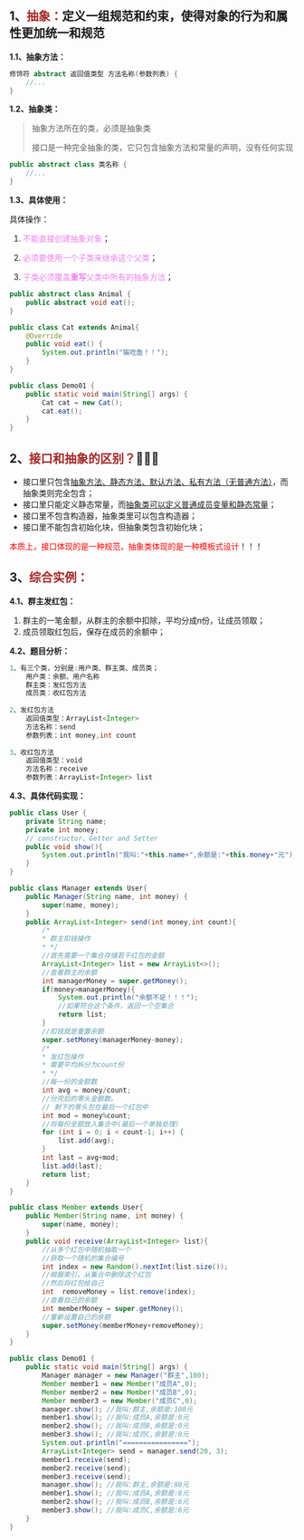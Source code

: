 ## 1、<span style="color:brown">抽象：</span>定义一组规范和约束，使得对象的行为和属性更加统一和规范

**1.1、抽象方法：**

```Java
修饰符 abstract 返回值类型 方法名称(参数列表) {
	//...
}
```

**1.2、抽象类：**

>  抽象方法所在的类，必须是抽象类
>
> 接口是一种完全抽象的类，它只包含抽象方法和常量的声明，没有任何实现

```java
public abstract class 类名称 {
    //...
}
```

**1.3、具体使用：**

具体操作：

1. <span style="color:violet">不能直接创建抽象对象</span>；

2. <span style="color:violet">必须要使用一个子类来继承这个父类</span>；

3. <span style="color:violet">子类必须覆盖**重写**父类中所有的抽象方法</span>；

```java
public abstract class Animal {
    public abstract void eat();
}
```

```java
public class Cat extends Animal{
    @Override
    public void eat() {
        System.out.println("猫吃鱼！！");
    }
}
```

```java
public class Demo01 {
    public static void main(String[] args) {
        Cat cat = new Cat();
        cat.eat();
    }
}
```



## 2、<span style="color:brown">接口和抽象的区别？</span>🎋🎋🎋

- 接口里只包含<u>抽象方法、静态方法、默认方法、私有方法（无普通方法）</u>，而抽象类则完全包含；
- 接口里只能定义静态常量，而<u>抽象类可以定义普通成员变量和静态常量</u>；
- 接口里不包含构造器，抽象类里可以包含构造器；
- 接口里不能包含初始化块，但抽象类包含初始化块；

<span style="color:red">本质上，接口体现的是一种规范，抽象类体现的是一种模板式设计</span>！！！



## 3、<span style="color:brown">综合实例：</span>

**4.1、群主发红包：**

1. 群主的一笔金额，从群主的余额中扣除，平均分成n份，让成员领取；
2. 成员领取红包后，保存在成员的余额中；

**4.2、题目分析：**

```java
1、有三个类，分别是:用户类、群主类、成员类；
    用户类：余额、用户名称
    群主类：发红包方法
    成员类：收红包方法
    
2、发红包方法
    返回值类型：ArrayList<Integer>
    方法名称：send
    参数列表：int money,int count
    
3、收红包方法
    返回值类型：void
    方法名称：receive
    参数列表：ArrayList<Integer> list
```

**4.3、具体代码实现：**

```java
public class User {
    private String name;
    private int money;
    // constructor、Getter and Setter
    public void show(){
        System.out.println("我叫:"+this.name+",余额是:"+this.money+"元");
    }
}
```

```java
public class Manager extends User{
    public Manager(String name, int money) {
        super(name, money);
    }
    public ArrayList<Integer> send(int money,int count){
        /*
        * 群主扣钱操作
        * */
        //首先需要一个集合存储若干红包的金额
        ArrayList<Integer> list = new ArrayList<>();
        //查看群主的余额
        int managerMoney = super.getMoney();
        if(money>managerMoney){
            System.out.println("余额不足！！！");
            //如果符合这个条件，返回一个空集合
            return list;
        }
        //扣钱就是重置余额
        super.setMoney(managerMoney-money);
        /*
        * 发红包操作
        * 需要平均拆分为count份
        * */
        //每一份的金额数
        int avg = money/count;
        //分完后的零头金额数。
        // 剩下的零头包在最后一个红包中
        int mod = money%count;
        //将每份金额放入集合中(最后一个单独处理)
        for (int i = 0; i < count-1; i++) {
            list.add(avg);
        }
        int last = avg+mod;
        list.add(last);
        return list;
    }
}
```

```java
public class Member extends User{
    public Member(String name, int money) {
        super(name, money);
    }
    public void receive(ArrayList<Integer> list){
        //从多个红包中随机抽取一个
        //获取一个随机的集合编号
        int index = new Random().nextInt(list.size());
        //根据索引，从集合中删除这个红包
        //然后将红包给自己
        int  removeMoney = list.remove(index);
        //查看自己的余额
        int memberMoney = super.getMoney();
        //重新设置自己的余额
        super.setMoney(memberMoney+removeMoney);
    }
}
```

```java
public class Demo01 {
    public static void main(String[] args) {
        Manager manager = new Manager("群主",100);
        Member member1 = new Member("成员A",0);
        Member member2 = new Member("成员B",0);
        Member member3 = new Member("成员C",0);
        manager.show();	//我叫:群主,余额是:100元
        member1.show();	//我叫:成员A,余额是:0元
        member2.show();	//我叫:成员B,余额是:0元
        member3.show();	//我叫:成员C,余额是:0元
        System.out.println("================");
        ArrayList<Integer> send = manager.send(20, 3);
        member1.receive(send);
        member2.receive(send);
        member3.receive(send);
        manager.show();	//我叫:群主,余额是:80元
        member1.show();	//我叫:成员A,余额是:8元
        member2.show();	//我叫:成员B,余额是:6元
        member3.show();	//我叫:成员C,余额是:6元
    }
}
```

